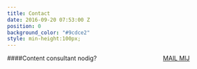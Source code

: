 ```yaml
---
title: Contact
date: 2016-09-20 07:53:00 Z
position: 0
background_color: "#9cdce2"
style: min-height:100px;
---
```


####Content consultant nodig? <a href="#" class="btn btn-primary btn-lg mailto" style="margin-left:30%">MAIL MIJ</a>